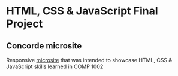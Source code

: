 # HTML, CSS & JavaScript Final Project

## Concorde microsite

Responsive [microsite][1] that was intended to showcase HTML, CSS & JavaScript skills learned in COMP 1002

[1]: https://kuherrn.github.io/index.html

